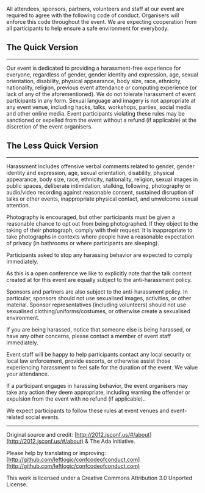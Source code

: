 All attendees, sponsors, partners, volunteers and staff at our event are required to agree with the following code of conduct. Organisers will enforce this code throughout the event. We are expecting cooperation from all participants to help ensure a safe environment for everybody.

## The Quick Version
---
Our event is dedicated to providing a harassment-free experience for everyone, regardless of gender, gender identity and expression, age, sexual orientation, disability, physical appearance, body size, race, ethnicity, nationality, religion, previous event attendance or computing experience (or lack of any of the aforementioned). We do not tolerate harassment of event participants in any form. Sexual language and imagery is not appropriate at any event venue, including hacks, talks, workshops, parties, social media and other online media. Event participants violating these rules may be sanctioned or expelled from the event without a refund (if applicable) at the discretion of the event organisers.

## The Less Quick Version
---
Harassment includes offensive verbal comments related to gender, gender identity and expression, age, sexual orientation, disability, physical appearance, body size, race, ethnicity, nationality, religion, sexual images in public spaces, deliberate intimidation, stalking, following, photography or audio/video recording against reasonable consent, sustained disruption of talks or other events, inappropriate physical contact, and unwelcome sexual attention.

Photography is encouraged, but other participants must be given a reasonable chance to opt out from being photographed. If they object to the taking of their photograph, comply with their request. It is inappropriate to take photographs in contexts where people have a reasonable expectation of privacy (in bathrooms or where participants are sleeping).

Participants asked to stop any harassing behavior are expected to comply immediately.

As this is a open conference we like to explicitly note that the talk content created at for this event are equally subject to the anti-harassment policy.

Sponsors and partners are also subject to the anti-harassment policy. In particular, sponsors should not use sexualised images, activities, or other material. Sponsor representatives (including volunteers) should not use sexualised clothing/uniforms/costumes, or otherwise create a sexualised environment.

If you are being harassed, notice that someone else is being harassed, or have any other concerns, please contact a member of event staff immediately.

Event staff will be happy to help participants contact any local security or local law enforcement, provide escorts, or otherwise assist those experiencing harassment to feel safe for the duration of the event. We value your attendance.

If a participant engages in harassing behavior, the event organisers may take any action they deem appropriate, including warning the offender or expulsion from the event with no refund (if applicable)..

We expect participants to follow these rules at event venues and event-related social events.

---

Original source and credit: [http://2012.jsconf.us/#/about](http://2012.jsconf.us/#/about) & The Ada Initiative.

Please help by translating or improving: [http://github.com/leftlogic/confcodeofconduct.com](http://github.com/leftlogic/confcodeofconduct.com)

This work is licensed under a Creative Commons Attribution 3.0 Unported License.
